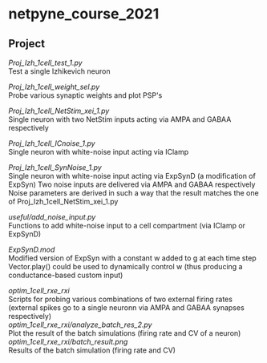 # netpyne_course_2021

## Project

*Proj_Izh_1cell_test_1.py*  
Test a single Izhikevich neuron

*Proj_Izh_1cell_weight_sel.py*  
Probe various synaptic weights and plot PSP's

*Proj_Izh_1cell_NetStim_xei_1.py*  
Single neuron with two NetStim inputs acting via AMPA and GABAA respectively

*Proj_Izh_1cell_ICnoise_1.py*  
Single neuron with white-noise input acting via IClamp

*Proj_Izh_1cell_SynNoise_1.py*  
Single neuron with white-noise input acting via ExpSynD (a modification of ExpSyn)
Two noise inputs are delivered via AMPA and GABAA respectively
Noise parameters are derived in such a way that the result matches the one of Proj_Izh_1cell_NetStim_xei_1.py

*useful/add_noise_input.py*  
Functions to add white-noise input to a cell compartment (via IClamp or ExpSynD)

*ExpSynD.mod*  
Modified version of ExpSyn with a constant w added to g at each time step
Vector.play() could be used to dynamically control w (thus producing a conductance-based custom input)

*optim_1cell_rxe_rxi*  
Scripts for probing various combinations of two external firing rates (external spikes go to a single neuronn via AMPA and GABAA synapses respectively)  
*optim_1cell_rxe_rxi/analyze_batch_res_2.py*  
Plot the result of the batch simulations (firing rate and CV of a neuron)  
*optim_1cell_rxe_rxi/batch_result.png*  
Results of the batch simulation (firing rate and CV)
